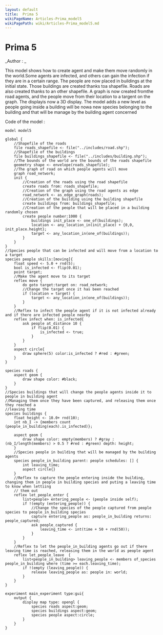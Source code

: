 ```yaml
---
layout: default
title:  Prima 5
wikiPageName: Articles-Prima_model5
wikiPagePath: wiki/Articles-Prima_model5.md
---
```


[//]: # (keyword|operator_inside)
[//]: # (keyword|operator_of_species)
[//]: # (keyword|statement_capture)
[//]: # (keyword|statement_release)
[//]: # (keyword|concept_skill)
[//]: # (keyword|concept_shapefile)
[//]: # (keyword|concept_graph)
[//]: # (keyword|concept_3d)
[//]: # (keyword|concept_multi_level)
# Prima 5


_Author : _

This model shows how to create agent and make them move randomly in the world.Some agents are infected, and others can gain the infection if they are in a certain range. The people are now placed in buildings at the initial state. Those buildings are created thanks toa shapefile. Roads are also created thanks to an other shapefile. A graph is now created fromthe road agents, and the people move from their location to a targent on the graph. The displayis now a 3D display. The model adds a new level as people going inside a building will be nowa new species belonging to the building and that will be manage by the building agent concerned


Code of the model : 

```
model model5 

global {
	//Shapefile of the roads
	file roads_shapefile <- file("../includes/road.shp");
	//Shapefile of the buildings
	file buildings_shapefile <- file("../includes/building.shp");
	//The bounds of the world are the bounds of the roads shapefile
	geometry shape <- envelope(roads_shapefile);
	//The graph of road on which people agents will move
	graph road_network;
	init {
		//Creation of the roads using the road shapefile
		create roads from: roads_shapefile;
		//Creation of the graph using the road agents as edge
		road_network <- as_edge_graph(roads);
		//Creation of the building using the building shapefile
		create buildings from: buildings_shapefile;
		//Creation of the people that will be placed in a building randomly chosen
		create people number:1000 {
			buildings init_place <- one_of(buildings);
			location <- any_location_in(init_place) + {0,0, init_place.height};
			target <- any_location_in(one_of(buildings));
		}
	}
}
//Species people that can be infected and will move from a location to a target
species people skills:[moving]{		
	float speed <- 5.0 + rnd(5);
	bool is_infected <- flip(0.01);
	point target;
	//Make the agent move to its target
	reflex move {
		do goto target:target on: road_network;
		//Change the target once it has been reached
		if (location = target) {
			target <- any_location_in(one_of(buildings));
		}
	}
	//Reflex to infect the people agent if it is not infected already and if there are infected people nearby
	reflex infect when: is_infected{
		ask people at_distance 10 {
			if flip(0.01) {
				is_infected <- true;
			}
		}
	}
	aspect circle{
		draw sphere(5) color:is_infected ? #red : #green;
	}
}

species roads {
	aspect geom {
		draw shape color: #black;
	}
}
//Species buildings that will change the people agents inside it to people in building agent
//Managing them once they have been captured, and releasing them once they reached a
//leaving time
species buildings {
	float height <- 10.0+ rnd(10);
	int nb_I -> {members count (people_in_building(each).is_infected)};
	
	aspect geom {
		draw shape color: empty(members) ? #gray : (nb_I/length(members) > 0.5 ? #red : #green) depth: height;
	}
	//Species people in building that will be managed by the building agents
	species people_in_building parent: people schedules: [] {
		int leaving_time;
		aspect circle{}
	}
	//Reflex to capture the people entering inside the building, changing them in people in building species and puting a leaving time to know when lettiing
	// them out
	reflex let_people_enter {
		list<people> entering_people <- (people inside self);
		if !(empty (entering_people)) {
			//Change the species of the people captured from people species to people_in_building species
			capture entering_people as: people_in_building returns: people_captured;
			ask people_captured {
				leaving_time <- int(time + 50 + rnd(50));
			}
 		}
	}
	//Reflex to let the people_in_building agents go out if there leaving time is reached, releasing them in the world as people agent
	reflex let_people_leave  {
		list<people_in_building> leaving_people <- members of_species people_in_building where (time >= each.leaving_time);
		if !(empty (leaving_people)) {
			release leaving_people as: people in: world;
		}
	}
}

experiment main_experiment type:gui{
	output {
		display map type: opengl {
			species roads aspect:geom;
			species buildings aspect:geom;
			species people aspect:circle;			
		}
	}
}
```
